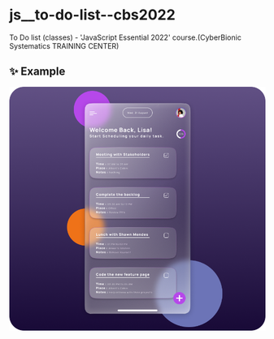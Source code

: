 # js\_\_to-do-list--cbs2022

To Do list (classes) - 'JavaScript Essential 2022' course.(CyberBionic Systematics TRAINING CENTER)

## :sparkles: Example

![Example: (design (figma))](screenshots/cover.png)
